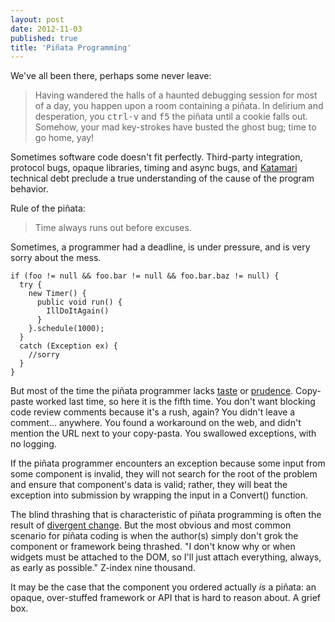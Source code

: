 ```yaml
---
layout: post
date: 2012-11-03
published: true
title: 'Piñata Programming'
---
```


We've all been there, perhaps some never leave:


> Having wandered the halls of a haunted debugging session for most of a day, you happen upon a room containing a piñata. In delirium and desperation, you <kbd>ctrl-v</kbd> and <kbd>f5</kbd> the piñata until a cookie falls out. Somehow, your mad key-strokes have busted the ghost bug; time to go home, yay!

Sometimes software code doesn't fit perfectly. Third-party integration, protocol bugs, opaque libraries, timing and async bugs, and <a href="http://en.wikipedia.org/wiki/Katamari_Damacy">Katamari</a> technical debt preclude a true understanding of the cause of the program behavior.

Rule of the piñata:

> Time always runs out before excuses.

Sometimes, a programmer had a deadline, is under pressure, and is very sorry about the mess.

    if (foo != null && foo.bar != null && foo.bar.baz != null) {
      try {
        new Timer() {
          public void run() {
            IllDoItAgain()
          }
        }.schedule(1000);
      }
      catch (Exception ex) {
        //sorry
      }
    }


But most of the time the piñata programmer lacks <a href="http://www.dodgycoder.net/2012/09/q-with-nine-great-programmers.html">taste</a> or <a href="http://martinfowler.com/bliki/TechnicalDebtQuadrant.html">prudence</a>. Copy-paste worked last time, so here it is the fifth time. You don't want blocking code review comments because it's a rush, again? You didn't leave a comment... anywhere. You found a workaround on the web, and didn't mention the URL next to your copy-pasta. You swallowed exceptions, with no logging.

If the piñata programmer encounters an exception because some input from some component is invalid, they will not search for the root of the problem and ensure that component's data is valid; rather, they will beat the exception into submission by wrapping the input in a Convert() function.

The blind thrashing that is characteristic of piñata programming is often the result of <a href="http://speakerdeck.com/bkeepers/why-our-code-smells?slide=11">divergent change</a>. But the most obvious and most common scenario for piñata coding is when the author(s) simply don't grok the component or framework being thrashed. "I don't know why or when widgets must be attached to the DOM, so I'll just attach everything, always, as early as possible." Z-index nine thousand.

It may be the case that the component you ordered actually <i>is</i> a piñata: an opaque, over-stuffed framework or API that is hard to reason about. A grief box.
